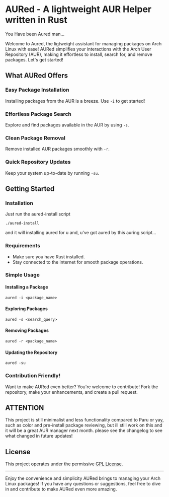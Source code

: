 # AURed - A lightweight AUR Helper written in Rust

You Have been Aured man...

Welcome to Aured, the ligtweight assistant for managing packages on Arch Linux with ease! AURed simplifies your interactions with the Arch User Repository (AUR), making it effortless to install, search for, and remove packages. Let's get started!

## What AURed Offers

### Easy Package Installation
Installing packages from the AUR is a breeze. Use `-i` to get started!

### Effortless Package Search
Explore and find packages available in the AUR by using `-s`.

### Clean Package Removal
Remove installed AUR packages smoothly with `-r`.

### Quick Repository Updates
Keep your system up-to-date by running `-su`.

## Getting Started

### Installation
Just run the aured-install script
```
./aured-install
```
and it will installing aured for u and, u've got aured by this auring script...

### Requirements
- Make sure you have Rust installed.
- Stay connected to the internet for smooth package operations.

### Simple Usage
#### Installing a Package
```
aured -i <package_name>
```

#### Exploring Packages
```
aured -s <search_query>
```

#### Removing Packages
```
aured -r <package_name>
```

#### Updating the Repository
```
aured -su
```

### Contribution Friendly!
Want to make AURed even better? You're welcome to contribute! Fork the repository, make your enhancements, and create a pull request.

## ATTENTION
This project is still minimalist and less functionality compared to Paru or yay, such as color and pre-install package reviewing, but ill still work on this and it will be a great AUR manager next month. please see the changelog to see what changed in future updates! 

## License

This project operates under the permissive [GPL License](LICENSE).

---

Enjoy the convenience and simplicity AURed brings to managing your Arch Linux packages! If you have any questions or suggestions, feel free to dive in and contribute to make AURed even more amazing.
